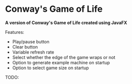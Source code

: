 # Conway's Game of Life
<p><b>A version of Conway's Game of Life created using JavaFX</b></p>
<p>Features:</p>
<ul>
  <li>Play/pause button</li>
  <li>Clear button</li>
  <li>Variable refresh rate</li>
  <li>Select whether the edge of the game wraps or not</li>
  <li>Option to generate example machine on startup</li>
  <li>Option to select game size on startup</li>
</ul>
<p>TODO:</p>
<ul>
</ul>
